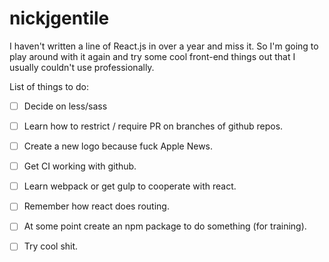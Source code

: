 # nickjgentile 
I haven't written a line of React.js in over a year and miss it. So I'm going to play around with it again and try some cool front-end things out that I usually couldn't use professionally. 

List of things to do:

- [ ] Decide on less/sass
- [ ] Learn how to restrict / require PR on branches of github repos.
- [ ] Create a new logo because fuck Apple News.
- [ ] Get CI working with github.
- [ ] Learn webpack or get gulp to cooperate with react.
- [ ] Remember how react does routing.
- [ ] At some point create an npm package to do something (for training).
- [ ] Try cool shit.

